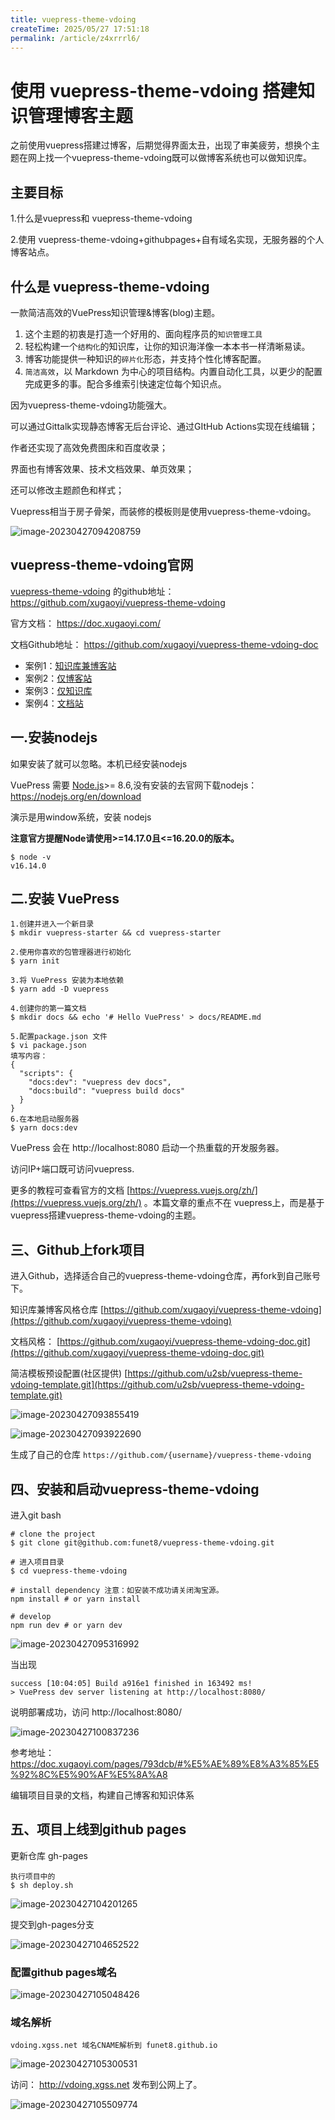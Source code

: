 ```yaml
---
title: vuepress-theme-vdoing
createTime: 2025/05/27 17:51:18
permalink: /article/z4xrrrl6/
---
```

# 使用 vuepress-theme-vdoing 搭建知识管理博客主题



之前使用vuepress搭建过博客，后期觉得界面太丑，出现了审美疲劳，想换个主题在网上找一个vuepress-theme-vdoing既可以做博客系统也可以做知识库。

## 主要目标 

1.什么是vuepress和 vuepress-theme-vdoing 

2.使用 vuepress-theme-vdoing+githubpages+自有域名实现，无服务器的个人博客站点。

## 什么是 vuepress-theme-vdoing

一款简洁高效的VuePress知识管理&博客(blog)主题。

1. 这个主题的初衷是打造一个好用的、面向程序员的`知识管理工具`
2. 轻松构建一个`结构化`的知识库，让你的知识海洋像一本本书一样清晰易读。
3. 博客功能提供一种知识的`碎片化`形态，并支持个性化博客配置。
4. `简洁高效`，以 Markdown 为中心的项目结构。内置自动化工具，以更少的配置完成更多的事。配合多维索引快速定位每个知识点。

因为vuepress-theme-vdoing功能强大。

可以通过Gittalk实现静态博客无后台评论、通过GItHub Actions实现在线编辑；

作者还实现了高效免费图床和百度收录；

界面也有博客效果、技术文档效果、单页效果；

还可以修改主题颜色和样式；

Vuepress相当于房子骨架，而装修的模板则是使用vuepress-theme-vdoing。

![image-20230427094208759](https://imgoss.xgss.net/picgo/image-20230427094208759.png?aliyun)

## vuepress-theme-vdoing官网

[vuepress-theme-vdoing](https://github.com/xugaoyi/vuepress-theme-vdoing) 的github地址： https://github.com/xugaoyi/vuepress-theme-vdoing

官方文档： https://doc.xugaoyi.com/

文档Github地址： https://github.com/xugaoyi/vuepress-theme-vdoing-doc

- 案例1：[知识库兼博客站](https://xugaoyi.com/)
- 案例2：[仅博客站](https://xugaoyi.github.io/vdoing-demo-blog/)
- 案例3：[仅知识库](https://xugaoyi.github.io/vdoing-demo-repository/)
- 案例4：[文档站](https://doc.xugaoyi.com/)



## 一.安装nodejs

如果安装了就可以忽略。本机已经安装nodejs

VuePress 需要 [Node.js](https://nodejs.org/en/download)>= 8.6,没有安装的去官网下载nodejs：https://nodejs.org/en/download

演示是用window系统，安装 nodejs

**注意官方提醒Node请使用>=14.17.0且<=16.20.0的版本。**

```
$ node -v
v16.14.0
```



## 二.安装 VuePress

```
1.创建并进入一个新目录
$ mkdir vuepress-starter && cd vuepress-starter

2.使用你喜欢的包管理器进行初始化
$ yarn init

3.将 VuePress 安装为本地依赖
$ yarn add -D vuepress

4.创建你的第一篇文档
$ mkdir docs && echo '# Hello VuePress' > docs/README.md

5.配置package.json 文件
$ vi package.json
填写内容：
{
  "scripts": {
    "docs:dev": "vuepress dev docs",
    "docs:build": "vuepress build docs"
  }
}
6.在本地启动服务器
$ yarn docs:dev

```

VuePress 会在 http://localhost:8080 启动一个热重载的开发服务器。

访问IP+端口既可访问vuepress.

更多的教程可查看官方的文档 [https://vuepress.vuejs.org/zh/](https://vuepress.vuejs.org/zh/) 。本篇文章的重点不在 vuepress上，而是基于vuepress搭建vuepress-theme-vdoing的主题。



## 三、Github上fork项目

进入Github，选择适合自己的vuepress-theme-vdoing仓库，再fork到自己账号下。

知识库兼博客风格仓库 [https://github.com/xugaoyi/vuepress-theme-vdoing](https://github.com/xugaoyi/vuepress-theme-vdoing)

文档风格： [https://github.com/xugaoyi/vuepress-theme-vdoing-doc.git](https://github.com/xugaoyi/vuepress-theme-vdoing-doc.git)

简洁模板预设配置(社区提供)  [https://github.com/u2sb/vuepress-theme-vdoing-template.git](https://github.com/u2sb/vuepress-theme-vdoing-template.git)



![image-20230427093855419](https://imgoss.xgss.net/picgo/image-20230427093855419.png?aliyun)



![image-20230427093922690](https://imgoss.xgss.net/picgo/image-20230427093922690.png?aliyun)

生成了自己的仓库  `https://github.com/{username}/vuepress-theme-vdoing`

## 四、安装和启动vuepress-theme-vdoing

进入git bash

```
# clone the project
$ git clone git@github.com:funet8/vuepress-theme-vdoing.git 

# 进入项目目录
$ cd vuepress-theme-vdoing

# install dependency 注意：如安装不成功请关闭淘宝源。
npm install # or yarn install

# develop
npm run dev # or yarn dev

```

![image-20230427095316992](https://imgoss.xgss.net/picgo/image-20230427095316992.png?aliyun)

当出现

```
success [10:04:05] Build a916e1 finished in 163492 ms!
> VuePress dev server listening at http://localhost:8080/
```

说明部署成功，访问 http://localhost:8080/

![image-20230427100837236](https://imgoss.xgss.net/picgo/image-20230427100837236.png?aliyun)



参考地址： https://doc.xugaoyi.com/pages/793dcb/#%E5%AE%89%E8%A3%85%E5%92%8C%E5%90%AF%E5%8A%A8

编辑项目目录的文档，构建自己博客和知识体系



## 五、项目上线到github pages

更新仓库 gh-pages

```
执行项目中的
$ sh deploy.sh

```

![image-20230427104201265](https://imgoss.xgss.net/picgo/image-20230427104201265.png?aliyun)

提交到gh-pages分支

![image-20230427104652522](https://imgoss.xgss.net/picgo/image-20230427104652522.png?aliyun)



### 配置github pages域名

![image-20230427105048426](https://imgoss.xgss.net/picgo/image-20230427105048426.png?aliyun)



### 域名解析

```
vdoing.xgss.net 域名CNAME解析到 funet8.github.io
```

![image-20230427105300531](https://imgoss.xgss.net/picgo/image-20230427105300531.png?aliyun)



访问： http://vdoing.xgss.net 发布到公网上了。

![image-20230427105509774](https://imgoss.xgss.net/picgo/image-20230427105509774.png?aliyun)